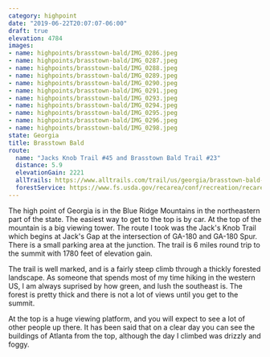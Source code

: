 ```yaml
---
category: highpoint
date: "2019-06-22T20:07:07-06:00"
draft: true
elevation: 4784
images:
- name: highpoints/brasstown-bald/IMG_0286.jpeg
- name: highpoints/brasstown-bald/IMG_0287.jpeg
- name: highpoints/brasstown-bald/IMG_0288.jpeg
- name: highpoints/brasstown-bald/IMG_0289.jpeg
- name: highpoints/brasstown-bald/IMG_0290.jpeg
- name: highpoints/brasstown-bald/IMG_0291.jpeg
- name: highpoints/brasstown-bald/IMG_0293.jpeg
- name: highpoints/brasstown-bald/IMG_0294.jpeg
- name: highpoints/brasstown-bald/IMG_0295.jpeg
- name: highpoints/brasstown-bald/IMG_0296.jpeg
- name: highpoints/brasstown-bald/IMG_0298.jpeg
state: Georgia
title: Brasstown Bald
route:
  name: "Jacks Knob Trail #45 and Brasstown Bald Trail #23"
  distance: 5.9
  elevationGain: 2221
  allTrails: https://www.alltrails.com/trail/us/georgia/brasstown-bald-via-jack-s-gap
  forestService: https://www.fs.usda.gov/recarea/conf/recreation/recarea/?recid=10542
---
```

The high point of Georgia is in the Blue Ridge Mountains in the northeastern part of the state.  The easiest way to get to the top is by car.  At the top of the mountain is a big viewing tower.  The route I took was the Jack's Knob Trail which begins at Jack's Gap at the intersection of GA-180 and GA-180 Spur.  There is a small parking area at the junction.  The trail is 6 miles round trip to the summit with 1780 feet of elevation gain.

The trail is well marked, and is a fairly steep climb through a thickly forested landscape.  As someone that spends most of my time hiking in the western US, I am always suprised by how green, and lush the southeast is.  The forest is pretty thick and there is not a lot of views until you get to the summit.

At the top is a huge viewing platform, and you will expect to see a lot of other people up there.  It has been said that on a clear day you can see the buildings of Atlanta from the top, although the day I climbed was drizzly and foggy.
